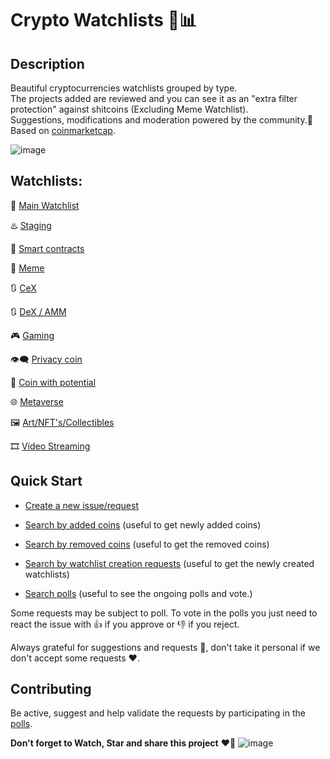 # Crypto Watchlists 🔎📊

## Description

Beautiful cryptocurrencies watchlists grouped by type.  
The projects added are reviewed and you can see it as an "extra filter protection" against shitcoins (Excluding Meme Watchlist).  
Suggestions, modifications and moderation powered by the community.💪  
Based on [coinmarketcap](https://coinmarketcap.com/).

![image](https://user-images.githubusercontent.com/39730484/140724128-32581029-7e71-441c-a4c5-42208b3d5581.png)

## Watchlists:

🔰 [Main Watchlist](https://coinmarketcap.com/watchlist/607602d3c3fc3dead7c3dbee)

♨️ [Staging](https://coinmarketcap.com/watchlist/6162b12c30d2002bf7666dd1)

🧠 [Smart contracts](https://coinmarketcap.com/watchlist/6177f12ed1e785647a44bd2c)

🐶 [Meme](https://coinmarketcap.com/watchlist/6177f0aa148cb4178aad18e0)

🔃 [CeX](https://coinmarketcap.com/watchlist/617861160631495c1c57930a)

🔃 [DeX / AMM](https://coinmarketcap.com/watchlist/6177f0bfd989a52816ab0141)

🎮 [Gaming](https://coinmarketcap.com/watchlist/61772d7c5c40053e4c48eaa6)

👁️‍🗨️ [Privacy coin](https://coinmarketcap.com/watchlist/6177f0ffdf45216eaca0b34a)

🌱 [Coin with potential](https://coinmarketcap.com/watchlist/61797777b160446a2545df71)

🌐 [Metaverse](https://coinmarketcap.com/watchlist/607602d3c3fc3dead7c3dbee)

🖼️ [Art/NFT's/Collectibles](https://coinmarketcap.com/watchlist/6179a697cf54ea39e5efe9c4)

🎞️ [Vídeo Streaming](https://coinmarketcap.com/watchlist/6179a6a17fc35645186f434e)

## Quick Start

* [Create a new issue/request](https://github.com/tifDev/crypto-watchlists/issues/new/choose)

* [Search by added coins](https://github.com/tifDev/crypto-watchlists/issues?q=is%3Aopen+is%3Aissue+label%3A%22%E2%9E%95+Add+coin+request%22) (useful to get newly added coins)

* [Search by removed coins](https://github.com/tifDev/crypto-watchlists/issues?q=label%3A%22%E2%9E%96+Remove+coin+request%22) (useful to get the removed coins)

* [Search by watchlist creation requests](https://github.com/tifDev/crypto-watchlists/issues?q=label%3A%22%E2%9E%95+Create+list+request%22+) (useful to get the newly created watchlists)

* [Search polls](https://github.com/tifDev/crypto-watchlists/issues?q=label%3A%22%F0%9F%97%B3%EF%B8%8F+Poll%22) (useful to see the ongoing polls and vote.)

Some requests may be subject to poll. To vote in the polls you just need to react the issue with 👍 if you approve or 👎 if you reject.

Always grateful for suggestions and requests 🙏, don't take it personal if we don't accept some requests ❤️.

## Contributing

Be active, suggest and help validate the requests by participating in the [polls](https://github.com/tifDev/crypto-watchlists/issues?q=label%3A%22%F0%9F%97%B3%EF%B8%8F+Poll%22).

**Don't forget to Watch, Star and share this project** ❤️🙏
![image](https://user-images.githubusercontent.com/39730484/140724479-82778c39-7f41-4173-93d1-8818c842fc6b.png)

